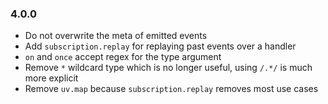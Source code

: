 ### 4.0.0
- Do not overwrite the meta of emitted events
- Add `subscription.replay` for replaying past events over a handler
- `on` and `once` accept regex for the type argument
- Remove `*` wildcard type which is no longer useful, using `/.*/` is much more explicit
- Remove `uv.map` because `subscription.replay` removes most use cases
